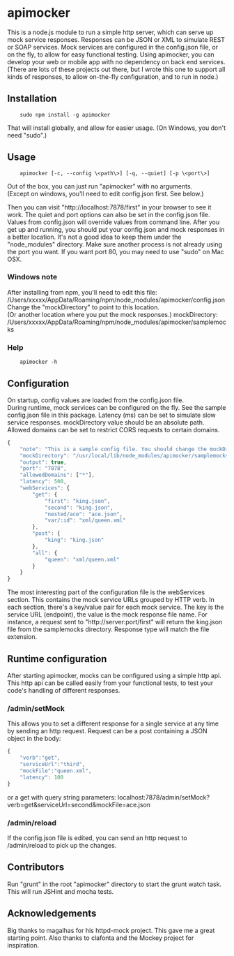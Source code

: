 # apimocker
This is a node.js module to run a simple http server, which can serve up mock service responses.
Responses can be JSON or XML to simulate REST or SOAP services.
Mock services are configured in the config.json file, or on the fly, to allow for easy functional testing.
Using apimocker, you can develop your web or mobile app with no dependency on back end services.
(There are lots of these projects out there, but I wrote this one to support all kinds of responses,
to allow on-the-fly configuration, and to run in node.)

## Installation
		sudo npm install -g apimocker
That will install globally, and allow for easier usage.
(On Windows, you don't need "sudo".)

## Usage
        apimocker [-c, --config \<path\>] [-q, --quiet] [-p \<port\>]

Out of the box, you can just run "apimocker" with no arguments.  
(Except on windows, you'll need to edit config.json first.  See below.)

Then you can visit "http://localhost:7878/first" in your browser to see it work.
The quiet and port options can also be set in the config.json file. 
Values from config.json will override values from command line.
After you get up and running, you should put your config.json and mock responses in a better location.
It's not a good idea to keep them under the "node_modules" directory.
Make sure another process is not already using the port you want. 
If you want port 80, you may need to use "sudo" on Mac OSX.

### Windows note
After installing from npm, you'll need to edit this file:
        /Users/xxxxx/AppData/Roaming/npm/node_modules/apimocker/config.json
Change the "mockDirectory" to point to this location.  
(Or another location where you put the mock responses.)
        mockDirectory: /Users/xxxxx/AppData/Roaming/npm/node_modules/apimocker/samplemocks

### Help
        apimocker -h

## Configuration
On startup, config values are loaded from the config.json file.  
During runtime, mock services can be configured on the fly.
See the sample config.json file in this package. Latency (ms) can be set to simulate slow service responses.
mockDirectory value should be an absolute path. Allowed domains can be set to restrict CORS requests to certain domains. 
```js
{
    "note": "This is a sample config file. You should change the mockDirectory to a more reasonable path.",
    "mockDirectory": "/usr/local/lib/node_modules/apimocker/samplemocks/",
    "output": true,
    "port": "7878", 
    "allowedDomains": ["*"],
    "latency": 500,
    "webServices": {
        "get": {
            "first": "king.json",
            "second": "king.json",
            "nested/ace": "ace.json",
            "var/:id": "xml/queen.xml"
        },
        "post": {
            "king": "king.json"
        },
        "all": {
            "queen": "xml/queen.xml"
        }
    }
}
```
The most interesting part of the configuration file is the webServices section.
This contains the mock service URLs grouped by HTTP verb. 
In each section, there's a key/value pair for each mock service.  The key is the service URL (endpoint), the value is the mock response file name.
For instance, a request sent to "http://server:port/first" will return the king.json file from the samplemocks directory.
Response type will match the file extension.

## Runtime configuration
After starting apimocker, mocks can be configured using a simple http api.
This http api can be called easily from your functional tests, to test your code's handling of different responses.

### /admin/setMock
This allows you to set a different response for a single service at any time by sending an http request.
Request can be a post containing a JSON object in the body:
```js
{
	"verb":"get",
	"serviceUrl":"third",
	"mockFile":"queen.xml",
    "latency": 100   
}
```		
		
or a get with query string parameters:
localhost:7878/admin/setMock?verb=get&serviceUrl=second&mockFile=ace.json

### /admin/reload
If the config.json file is edited, you can send an http request to /admin/reload to pick up the changes.

## Contributors
Run "grunt" in the root "apimocker" directory to start the grunt watch task.  This will run JSHint and mocha tests.

## Acknowledgements
Big thanks to magalhas for his httpd-mock project.  This gave me a great starting point.
Also thanks to clafonta and the Mockey project for inspiration.
